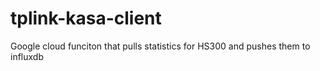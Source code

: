 # tplink-kasa-client
Google cloud funciton that pulls statistics for HS300 and pushes them to influxdb

